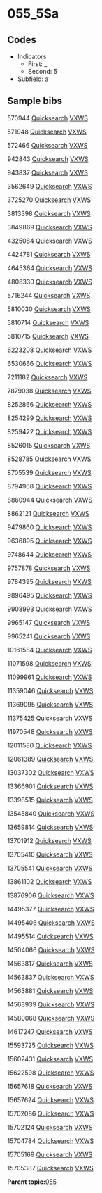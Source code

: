 # 055\_5$a

## Codes

-   Indicators
    -   First: \_
    -   Second: 5
-   Subfield: a

## Sample bibs

570944 [Quicksearch](https://search.library.yale.edu/catalog/570944) [VXWS](http://prodorbis.library.yale.edu:7014/vxws/GetHoldingsService?bibId=570944)

571948 [Quicksearch](https://search.library.yale.edu/catalog/571948) [VXWS](http://prodorbis.library.yale.edu:7014/vxws/GetHoldingsService?bibId=571948)

572466 [Quicksearch](https://search.library.yale.edu/catalog/572466) [VXWS](http://prodorbis.library.yale.edu:7014/vxws/GetHoldingsService?bibId=572466)

942843 [Quicksearch](https://search.library.yale.edu/catalog/942843) [VXWS](http://prodorbis.library.yale.edu:7014/vxws/GetHoldingsService?bibId=942843)

943837 [Quicksearch](https://search.library.yale.edu/catalog/943837) [VXWS](http://prodorbis.library.yale.edu:7014/vxws/GetHoldingsService?bibId=943837)

3562649 [Quicksearch](https://search.library.yale.edu/catalog/3562649) [VXWS](http://prodorbis.library.yale.edu:7014/vxws/GetHoldingsService?bibId=3562649)

3725270 [Quicksearch](https://search.library.yale.edu/catalog/3725270) [VXWS](http://prodorbis.library.yale.edu:7014/vxws/GetHoldingsService?bibId=3725270)

3813398 [Quicksearch](https://search.library.yale.edu/catalog/3813398) [VXWS](http://prodorbis.library.yale.edu:7014/vxws/GetHoldingsService?bibId=3813398)

3849869 [Quicksearch](https://search.library.yale.edu/catalog/3849869) [VXWS](http://prodorbis.library.yale.edu:7014/vxws/GetHoldingsService?bibId=3849869)

4325084 [Quicksearch](https://search.library.yale.edu/catalog/4325084) [VXWS](http://prodorbis.library.yale.edu:7014/vxws/GetHoldingsService?bibId=4325084)

4424781 [Quicksearch](https://search.library.yale.edu/catalog/4424781) [VXWS](http://prodorbis.library.yale.edu:7014/vxws/GetHoldingsService?bibId=4424781)

4645364 [Quicksearch](https://search.library.yale.edu/catalog/4645364) [VXWS](http://prodorbis.library.yale.edu:7014/vxws/GetHoldingsService?bibId=4645364)

4808330 [Quicksearch](https://search.library.yale.edu/catalog/4808330) [VXWS](http://prodorbis.library.yale.edu:7014/vxws/GetHoldingsService?bibId=4808330)

5716244 [Quicksearch](https://search.library.yale.edu/catalog/5716244) [VXWS](http://prodorbis.library.yale.edu:7014/vxws/GetHoldingsService?bibId=5716244)

5810030 [Quicksearch](https://search.library.yale.edu/catalog/5810030) [VXWS](http://prodorbis.library.yale.edu:7014/vxws/GetHoldingsService?bibId=5810030)

5810714 [Quicksearch](https://search.library.yale.edu/catalog/5810714) [VXWS](http://prodorbis.library.yale.edu:7014/vxws/GetHoldingsService?bibId=5810714)

5810715 [Quicksearch](https://search.library.yale.edu/catalog/5810715) [VXWS](http://prodorbis.library.yale.edu:7014/vxws/GetHoldingsService?bibId=5810715)

6223208 [Quicksearch](https://search.library.yale.edu/catalog/6223208) [VXWS](http://prodorbis.library.yale.edu:7014/vxws/GetHoldingsService?bibId=6223208)

6530666 [Quicksearch](https://search.library.yale.edu/catalog/6530666) [VXWS](http://prodorbis.library.yale.edu:7014/vxws/GetHoldingsService?bibId=6530666)

7211182 [Quicksearch](https://search.library.yale.edu/catalog/7211182) [VXWS](http://prodorbis.library.yale.edu:7014/vxws/GetHoldingsService?bibId=7211182)

7879038 [Quicksearch](https://search.library.yale.edu/catalog/7879038) [VXWS](http://prodorbis.library.yale.edu:7014/vxws/GetHoldingsService?bibId=7879038)

8252866 [Quicksearch](https://search.library.yale.edu/catalog/8252866) [VXWS](http://prodorbis.library.yale.edu:7014/vxws/GetHoldingsService?bibId=8252866)

8254299 [Quicksearch](https://search.library.yale.edu/catalog/8254299) [VXWS](http://prodorbis.library.yale.edu:7014/vxws/GetHoldingsService?bibId=8254299)

8259422 [Quicksearch](https://search.library.yale.edu/catalog/8259422) [VXWS](http://prodorbis.library.yale.edu:7014/vxws/GetHoldingsService?bibId=8259422)

8526015 [Quicksearch](https://search.library.yale.edu/catalog/8526015) [VXWS](http://prodorbis.library.yale.edu:7014/vxws/GetHoldingsService?bibId=8526015)

8528785 [Quicksearch](https://search.library.yale.edu/catalog/8528785) [VXWS](http://prodorbis.library.yale.edu:7014/vxws/GetHoldingsService?bibId=8528785)

8705539 [Quicksearch](https://search.library.yale.edu/catalog/8705539) [VXWS](http://prodorbis.library.yale.edu:7014/vxws/GetHoldingsService?bibId=8705539)

8794968 [Quicksearch](https://search.library.yale.edu/catalog/8794968) [VXWS](http://prodorbis.library.yale.edu:7014/vxws/GetHoldingsService?bibId=8794968)

8860944 [Quicksearch](https://search.library.yale.edu/catalog/8860944) [VXWS](http://prodorbis.library.yale.edu:7014/vxws/GetHoldingsService?bibId=8860944)

8862121 [Quicksearch](https://search.library.yale.edu/catalog/8862121) [VXWS](http://prodorbis.library.yale.edu:7014/vxws/GetHoldingsService?bibId=8862121)

9479860 [Quicksearch](https://search.library.yale.edu/catalog/9479860) [VXWS](http://prodorbis.library.yale.edu:7014/vxws/GetHoldingsService?bibId=9479860)

9636895 [Quicksearch](https://search.library.yale.edu/catalog/9636895) [VXWS](http://prodorbis.library.yale.edu:7014/vxws/GetHoldingsService?bibId=9636895)

9748644 [Quicksearch](https://search.library.yale.edu/catalog/9748644) [VXWS](http://prodorbis.library.yale.edu:7014/vxws/GetHoldingsService?bibId=9748644)

9757878 [Quicksearch](https://search.library.yale.edu/catalog/9757878) [VXWS](http://prodorbis.library.yale.edu:7014/vxws/GetHoldingsService?bibId=9757878)

9784395 [Quicksearch](https://search.library.yale.edu/catalog/9784395) [VXWS](http://prodorbis.library.yale.edu:7014/vxws/GetHoldingsService?bibId=9784395)

9896495 [Quicksearch](https://search.library.yale.edu/catalog/9896495) [VXWS](http://prodorbis.library.yale.edu:7014/vxws/GetHoldingsService?bibId=9896495)

9908993 [Quicksearch](https://search.library.yale.edu/catalog/9908993) [VXWS](http://prodorbis.library.yale.edu:7014/vxws/GetHoldingsService?bibId=9908993)

9965147 [Quicksearch](https://search.library.yale.edu/catalog/9965147) [VXWS](http://prodorbis.library.yale.edu:7014/vxws/GetHoldingsService?bibId=9965147)

9965241 [Quicksearch](https://search.library.yale.edu/catalog/9965241) [VXWS](http://prodorbis.library.yale.edu:7014/vxws/GetHoldingsService?bibId=9965241)

10161584 [Quicksearch](https://search.library.yale.edu/catalog/10161584) [VXWS](http://prodorbis.library.yale.edu:7014/vxws/GetHoldingsService?bibId=10161584)

11071598 [Quicksearch](https://search.library.yale.edu/catalog/11071598) [VXWS](http://prodorbis.library.yale.edu:7014/vxws/GetHoldingsService?bibId=11071598)

11099961 [Quicksearch](https://search.library.yale.edu/catalog/11099961) [VXWS](http://prodorbis.library.yale.edu:7014/vxws/GetHoldingsService?bibId=11099961)

11359046 [Quicksearch](https://search.library.yale.edu/catalog/11359046) [VXWS](http://prodorbis.library.yale.edu:7014/vxws/GetHoldingsService?bibId=11359046)

11369095 [Quicksearch](https://search.library.yale.edu/catalog/11369095) [VXWS](http://prodorbis.library.yale.edu:7014/vxws/GetHoldingsService?bibId=11369095)

11375425 [Quicksearch](https://search.library.yale.edu/catalog/11375425) [VXWS](http://prodorbis.library.yale.edu:7014/vxws/GetHoldingsService?bibId=11375425)

11970548 [Quicksearch](https://search.library.yale.edu/catalog/11970548) [VXWS](http://prodorbis.library.yale.edu:7014/vxws/GetHoldingsService?bibId=11970548)

12011580 [Quicksearch](https://search.library.yale.edu/catalog/12011580) [VXWS](http://prodorbis.library.yale.edu:7014/vxws/GetHoldingsService?bibId=12011580)

12061389 [Quicksearch](https://search.library.yale.edu/catalog/12061389) [VXWS](http://prodorbis.library.yale.edu:7014/vxws/GetHoldingsService?bibId=12061389)

13037302 [Quicksearch](https://search.library.yale.edu/catalog/13037302) [VXWS](http://prodorbis.library.yale.edu:7014/vxws/GetHoldingsService?bibId=13037302)

13366901 [Quicksearch](https://search.library.yale.edu/catalog/13366901) [VXWS](http://prodorbis.library.yale.edu:7014/vxws/GetHoldingsService?bibId=13366901)

13398515 [Quicksearch](https://search.library.yale.edu/catalog/13398515) [VXWS](http://prodorbis.library.yale.edu:7014/vxws/GetHoldingsService?bibId=13398515)

13545840 [Quicksearch](https://search.library.yale.edu/catalog/13545840) [VXWS](http://prodorbis.library.yale.edu:7014/vxws/GetHoldingsService?bibId=13545840)

13659814 [Quicksearch](https://search.library.yale.edu/catalog/13659814) [VXWS](http://prodorbis.library.yale.edu:7014/vxws/GetHoldingsService?bibId=13659814)

13701912 [Quicksearch](https://search.library.yale.edu/catalog/13701912) [VXWS](http://prodorbis.library.yale.edu:7014/vxws/GetHoldingsService?bibId=13701912)

13705410 [Quicksearch](https://search.library.yale.edu/catalog/13705410) [VXWS](http://prodorbis.library.yale.edu:7014/vxws/GetHoldingsService?bibId=13705410)

13705541 [Quicksearch](https://search.library.yale.edu/catalog/13705541) [VXWS](http://prodorbis.library.yale.edu:7014/vxws/GetHoldingsService?bibId=13705541)

13861102 [Quicksearch](https://search.library.yale.edu/catalog/13861102) [VXWS](http://prodorbis.library.yale.edu:7014/vxws/GetHoldingsService?bibId=13861102)

13876906 [Quicksearch](https://search.library.yale.edu/catalog/13876906) [VXWS](http://prodorbis.library.yale.edu:7014/vxws/GetHoldingsService?bibId=13876906)

14495377 [Quicksearch](https://search.library.yale.edu/catalog/14495377) [VXWS](http://prodorbis.library.yale.edu:7014/vxws/GetHoldingsService?bibId=14495377)

14495406 [Quicksearch](https://search.library.yale.edu/catalog/14495406) [VXWS](http://prodorbis.library.yale.edu:7014/vxws/GetHoldingsService?bibId=14495406)

14495514 [Quicksearch](https://search.library.yale.edu/catalog/14495514) [VXWS](http://prodorbis.library.yale.edu:7014/vxws/GetHoldingsService?bibId=14495514)

14504066 [Quicksearch](https://search.library.yale.edu/catalog/14504066) [VXWS](http://prodorbis.library.yale.edu:7014/vxws/GetHoldingsService?bibId=14504066)

14563817 [Quicksearch](https://search.library.yale.edu/catalog/14563817) [VXWS](http://prodorbis.library.yale.edu:7014/vxws/GetHoldingsService?bibId=14563817)

14563837 [Quicksearch](https://search.library.yale.edu/catalog/14563837) [VXWS](http://prodorbis.library.yale.edu:7014/vxws/GetHoldingsService?bibId=14563837)

14563881 [Quicksearch](https://search.library.yale.edu/catalog/14563881) [VXWS](http://prodorbis.library.yale.edu:7014/vxws/GetHoldingsService?bibId=14563881)

14563939 [Quicksearch](https://search.library.yale.edu/catalog/14563939) [VXWS](http://prodorbis.library.yale.edu:7014/vxws/GetHoldingsService?bibId=14563939)

14580068 [Quicksearch](https://search.library.yale.edu/catalog/14580068) [VXWS](http://prodorbis.library.yale.edu:7014/vxws/GetHoldingsService?bibId=14580068)

14617247 [Quicksearch](https://search.library.yale.edu/catalog/14617247) [VXWS](http://prodorbis.library.yale.edu:7014/vxws/GetHoldingsService?bibId=14617247)

15593725 [Quicksearch](https://search.library.yale.edu/catalog/15593725) [VXWS](http://prodorbis.library.yale.edu:7014/vxws/GetHoldingsService?bibId=15593725)

15602431 [Quicksearch](https://search.library.yale.edu/catalog/15602431) [VXWS](http://prodorbis.library.yale.edu:7014/vxws/GetHoldingsService?bibId=15602431)

15622598 [Quicksearch](https://search.library.yale.edu/catalog/15622598) [VXWS](http://prodorbis.library.yale.edu:7014/vxws/GetHoldingsService?bibId=15622598)

15657618 [Quicksearch](https://search.library.yale.edu/catalog/15657618) [VXWS](http://prodorbis.library.yale.edu:7014/vxws/GetHoldingsService?bibId=15657618)

15657624 [Quicksearch](https://search.library.yale.edu/catalog/15657624) [VXWS](http://prodorbis.library.yale.edu:7014/vxws/GetHoldingsService?bibId=15657624)

15702086 [Quicksearch](https://search.library.yale.edu/catalog/15702086) [VXWS](http://prodorbis.library.yale.edu:7014/vxws/GetHoldingsService?bibId=15702086)

15702124 [Quicksearch](https://search.library.yale.edu/catalog/15702124) [VXWS](http://prodorbis.library.yale.edu:7014/vxws/GetHoldingsService?bibId=15702124)

15704784 [Quicksearch](https://search.library.yale.edu/catalog/15704784) [VXWS](http://prodorbis.library.yale.edu:7014/vxws/GetHoldingsService?bibId=15704784)

15705169 [Quicksearch](https://search.library.yale.edu/catalog/15705169) [VXWS](http://prodorbis.library.yale.edu:7014/vxws/GetHoldingsService?bibId=15705169)

15705387 [Quicksearch](https://search.library.yale.edu/catalog/15705387) [VXWS](http://prodorbis.library.yale.edu:7014/vxws/GetHoldingsService?bibId=15705387)

**Parent topic:**[055](../../tags/055/055.md)

